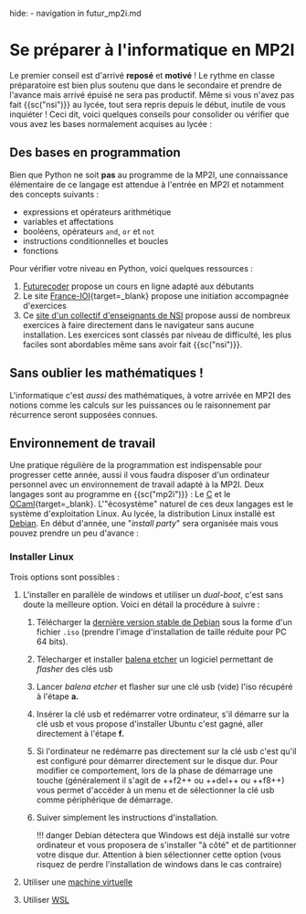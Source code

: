 hide: - navigation  in futur_mp2i.md

# Se préparer à l'informatique en MP2I

Le premier conseil est d'arrivé **reposé** et **motivé**  ! Le rythme en classe préparatoire est bien plus soutenu que dans le secondaire et prendre de l'avance mais arrivé épuisé ne sera pas productif. Même si vous n'avez pas fait {{sc("nsi")}} au lycée, tout sera repris depuis le début, inutile de vous inquiéter ! Ceci dit, voici quelques conseils pour consolider ou vérifier que vous avez les bases normalement acquises au lycée :

## Des bases en programmation

Bien que  Python ne soit **pas** au programme de la MP2I, une connaissance élémentaire de ce langage est attendue à l'entrée en MP2I  et notamment des concepts suivants :

* expressions et opérateurs arithmétique
* variables et affectations
* booléens, opérateurs `and`, `or` et `not`
* instructions conditionnelles et boucles
* fonctions

Pour vérifier votre niveau en Python, voici quelques ressources :

1. [Futurecoder](https://fr.futurecoder.io/) propose un cours en ligne adapté aux débutants
2. Le site [France-IOI](https://www.france-ioi.org/algo/chapters.php){target=_blank} propose une initiation accompagnée d'exercices
3. Ce [site d'un collectif d'enseignants de NSI](https://codex.forge.apps.education.fr/) propose aussi de nombreux exercices à faire directement dans le navigateur sans aucune installation. Les exercices sont classés par niveau de difficulté, les plus faciles sont abordables même sans avoir fait {{sc("nsi")}}.

## Sans oublier les mathématiques !

L'informatique c'est *aussi* des mathématiques, à votre arrivée en MP2I des notions comme  les calculs sur les puissances ou le raisonnement par récurrence seront supposées connues.

## Environnement de travail

Une pratique régulière de la programmation est indispensable pour progresser cette année, aussi il vous faudra disposer d'un ordinateur personnel avec un environnement de travail adapté à la MP2I. Deux langages sont au programme en {{sc("mp2i")}} : Le [C](https://fr.wikipedia.org/wiki/C_(langage)) et le  [OCaml](https://ocaml.org/){target=_blank}. L'"écosystème" naturel de ces deux langages est le système d'exploitation Linux. Au lycée, la distribution Linux installé est [Debian](https://www.debian.org). En début d'année, une "*install party*" sera organisée mais vous pouvez prendre un peu d'avance :

### Installer Linux

Trois options sont possibles :

1. L'installer en parallèle de windows et utiliser un *dual-boot*, c'est sans doute la meilleure option. Voici en détail la procédure à suivre :

    1. Télécharger la [dernière version stable de Debian](https://www.debian.org/distrib/) sous la forme d'un fichier `.iso` (prendre l'image d'installation de taille réduite pour PC 64 bits).
    2. Télecharger et installer [balena etcher](https://etcher.balena.io/) un logiciel permettant de *flasher* des clés usb
    3. Lancer *balena etcher* et flasher sur une clé usb (vide) l'iso récupéré à l'étape **a.**
    4. Insérer la clé usb et redémarrer votre ordinateur, s'il démarre sur la clé usb et vous propose d'installer Ubuntu c'est gagné, aller directement à l'étape **f.** 
    5. Si l'ordinateur ne redémarre pas directement sur la clé usb c'est qu'il est configuré pour démarrer directement sur le disque dur. Pour modifier ce comportement, lors de la phase de démarrage une touche (généralement il s'agit de ++f2++ ou ++del++ ou ++f8++) vous permet d'accéder à un menu et de sélectionner la clé usb comme périphérique de démarrage.
    6. Suiver simplement les instructions d'installation.

        !!! danger
            Debian détectera que Windows est déjà installé sur votre ordinateur et vous proposera de s'installer "à côté" et de partitionner votre disque dur. Attention à bien sélectionner cette option (vous risquez de perdre l'installation de windows dans le cas contraire)


2. Utiliser une [machine virtuelle](https://www.virtualbox.org/)
3. Utiliser [WSL](https://learn.microsoft.com/fr-fr/windows/wsl/install)


